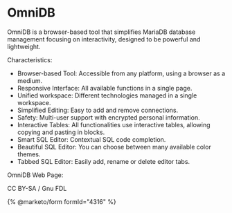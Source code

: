 
# OmniDB

OmniDB is a browser-based tool that simplifies MariaDB database management focusing on interactivity, designed to be powerful and lightweight.


Characteristics:


* Browser-based Tool: Accessible from any platform, using a browser as a medium.
* Responsive Interface: All available functions in a single page.
* Unified workspace: Different technologies managed in a single workspace.
* Simplified Editing: Easy to add and remove connections.
* Safety: Multi-user support with encrypted personal information.
* Interactive Tables: All functionalities use interactive tables, allowing copying and pasting in blocks.
* Smart SQL Editor: Contextual SQL code completion.
* Beautiful SQL Editor: You can choose between many available color themes.
* Tabbed SQL Editor: Easily add, rename or delete editor tabs.


OmniDB Web Page: [](https://omnidb.org/en/)


CC BY-SA / Gnu FDL


{% @marketo/form formId="4316" %}
